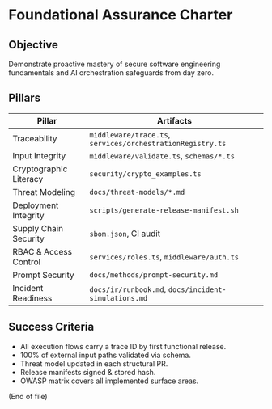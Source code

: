 # Foundational Assurance Charter

## Objective
Demonstrate proactive mastery of secure software engineering fundamentals and AI orchestration safeguards from day zero.

## Pillars
| Pillar | Artifacts |
|--------|-----------|
| Traceability | `middleware/trace.ts`, `services/orchestrationRegistry.ts` |
| Input Integrity | `middleware/validate.ts`, `schemas/*.ts` |
| Cryptographic Literacy | `security/crypto_examples.ts` |
| Threat Modeling | `docs/threat-models/*.md` |
| Deployment Integrity | `scripts/generate-release-manifest.sh` |
| Supply Chain Security | `sbom.json`, CI audit |
| RBAC & Access Control | `services/roles.ts`, `middleware/auth.ts` |
| Prompt Security | `docs/methods/prompt-security.md` |
| Incident Readiness | `docs/ir/runbook.md`, `docs/incident-simulations.md` |

## Success Criteria
- All execution flows carry a trace ID by first functional release.
- 100% of external input paths validated via schema.
- Threat model updated in each structural PR.
- Release manifests signed & stored hash.
- OWASP matrix covers all implemented surface areas.

(End of file)